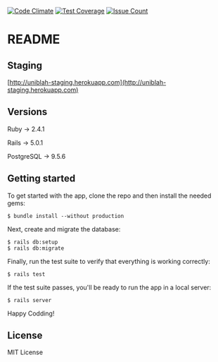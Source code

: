 [![Code Climate](https://codeclimate.com/github/phillipp-oliveira/UniBlah/badges/gpa.svg)](https://codeclimate.com/github/phillipp-oliveira/UniBlah)
[![Test Coverage](https://codeclimate.com/github/phillipp-oliveira/UniBlah/badges/coverage.svg)](https://codeclimate.com/github/phillipp-oliveira/UniBlah/coverage)
[![Issue Count](https://codeclimate.com/github/phillipp-oliveira/UniBlah/badges/issue_count.svg)](https://codeclimate.com/github/phillipp-oliveira/UniBlah)


# README

## Staging

[http://uniblah-staging.herokuapp.com](http://uniblah-staging.herokuapp.com)


## Versions

Ruby -> 2.4.1

Rails -> 5.0.1

PostgreSQL -> 9.5.6


## Getting started

To get started with the app, clone the repo and then install the needed gems:

```
$ bundle install --without production
```

Next, create and migrate the database:

```
$ rails db:setup
$ rails db:migrate
```

Finally, run the test suite to verify that everything is working correctly:

```
$ rails test
```

If the test suite passes, you'll be ready to run the app in a local server:

```
$ rails server
```

Happy Codding!


## License
MIT License